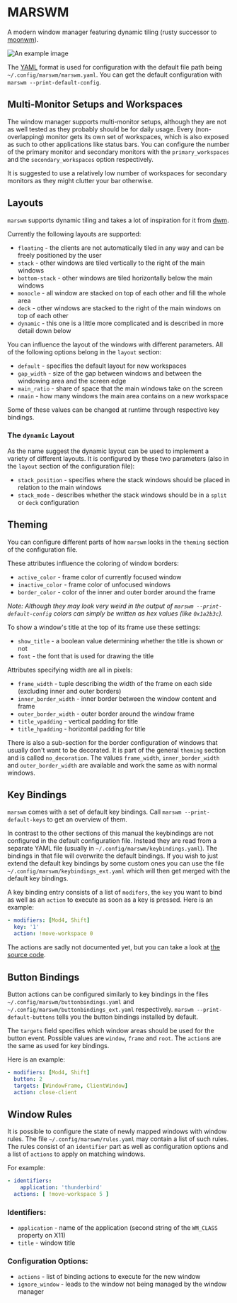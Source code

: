 # MARSWM
A modern window manager featuring dynamic tiling (rusty successor to [moonwm](https://github.com/jzbor/moonwm)).

![An example image](https://i.imgur.com/1cBa1Hf.png)

The [YAML](https://yaml.org/) format is used for configuration with the default file path being `~/.config/marswm/marswm.yaml`.
You can get the default configuration with `marswm --print-default-config`.

## Multi-Monitor Setups and Workspaces
The window manager supports multi-monitor setups, although they are not as well tested as they probably should be for daily usage.
Every (non-overlapping) monitor gets its own set of workspaces, which is also exposed as such to other applications like status bars.
You can configure the number of the primary monitor and secondary monitors with the `primary_workspaces` and the `secondary_workspaces` option respectively.

It is suggested to use a relatively low number of workspaces for secondary monitors as they might clutter your bar otherwise.


## Layouts
`marswm` supports dynamic tiling and takes a lot of inspiration for it from [dwm](https://dwm.suckless.org).

Currently the following layouts are supported:
* `floating` - the clients are not automatically tiled in any way and can be freely positioned by the user
* `stack` - other windows are tiled vertically to the right of the main windows
* `bottom-stack` - other windows are tiled horizontally below the main windows
* `monocle` - all window are stacked on top of each other and fill the whole area
* `deck` - other windows are stacked to the right of the main windows on top of each other
* `dynamic` - this one is a little more complicated and is described in more detail down below

You can influence the layout of the windows with different parameters.
All of the following options belong in the `layout` section:
* `default` - specifies the default layout for new workspaces
* `gap_width` - size of the gap between windows and between the windowing area and the screen edge
* `main_ratio` - share of space that the main windows take on the screen
* `nmain` - how many windows the main area contains on a new workspace

Some of these values can be changed at runtime through respective key bindings.

### The `dynamic` Layout
As the name suggest the dynamic layout can be used to implement a variety of different layouts.
It is configured by these two parameters (also in the `layout` section of the configuration file):
* `stack_position` - specifies where the stack windows should be placed in relation to the main windows
* `stack_mode` - describes whether the stack windows should be in a `split` or `deck` configuration


## Theming
You can configure different parts of how `marswm` looks in the `theming` section of the configuration file.

These attributes influence the coloring of window borders:
* `active_color` - frame color of currently focused window
* `inactive_color` - frame color of unfocused windows
* `border_color` - color of the inner and outer border around the frame

*Note: Although they may look very weird in the output of `marswm --print-default-config` colors can simply be written as hex values (like `0x1a2b3c`).*

To show a window's title at the top of its frame use these settings:
* `show_title` - a boolean value determining whether the title is shown or not
* `font` - the font that is used for drawing the title

Attributes specifying width are all in pixels:
* `frame_width` - tuple describing the width of the frame on each side (excluding inner and outer borders)
* `inner_border_width` - inner border between the window content and frame
* `outer_border_width` - outer border around the window frame
* `title_vpadding` - vertical padding for title
* `title_hpadding` - horizontal padding for title

There is also a sub-section for the border configuration of windows that usually don't want to be decorated.
It is part of the general `theming` section and is called `no_decoration`.
The values `frame_width`, `inner_border_width` and `outer_border_width` are available and work the same as with normal windows.


## Key Bindings
`marswm` comes with a set of default key bindings.
Call `marswm --print-default-keys` to get an overview of them.

In contrast to the other sections of this manual the keybindings are not configured in the default configuration file.
Instead they are read from a separate YAML file (usually in `~/.config/marswm/keybindings.yaml`).
The bindings in that file will overwrite the default bindings.
If you wish to just extend the default key bindings by some custom ones you can use the file `~/.config/marswm/keybindings_ext.yaml` which will then get merged with the default key bindings.

A key binding entry consists of a list of `modifers`, the `key` you want to bind as well as an `action` to execute as soon as a key is pressed.
Here is an example:
```YAML
- modifiers: [Mod4, Shift]
  key: '1'
  action: !move-workspace 0
```

The actions are sadly not documented yet, but you can take a look at [the source code](https://github.com/jzbor/marswm/tree/master/marswm/src/bindings.rs).


## Button Bindings
Button actions can be configured similarly to key bindings in the files `~/.config/marswm/buttonbindings.yaml` and `~/.config/marswm/buttonbindings_ext.yaml` respectively.
`marswm --print-default-buttons` tells you the button bindings installed by default.

The `targets` field specifies which window areas should be used for the button event.
Possible values are `window`, `frame` and `root`.
The `action`s are the same as used for key bindings.

Here is an example:
```YAML
- modifiers: [Mod4, Shift]
  button: 2
  targets: [WindowFrame, ClientWindow]
  action: close-client
```


## Window Rules
It is possible to configure the state of newly mapped windows with window rules.
The file `~/.config/marswm/rules.yaml` may contain a list of such rules.
The rules consist of an `identifier` part as well as configuration options and a list of `actions` to apply on matching windows.

For example:
```YAML
- identifiers:
    application: 'thunderbird'
  actions: [ !move-workspace 5 ]
```

### Identifiers:
* `application` - name of the application (second string of the `WM_CLASS` property on X11)
* `title` - window title

### Configuration Options:
* `actions` - list of binding actions to execute for the new window
* `ignore_window` - leads to the window not being managed by the window manager

